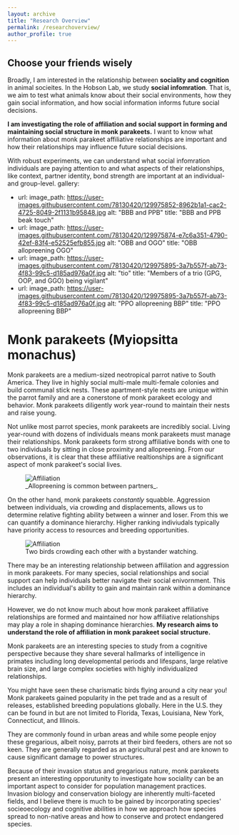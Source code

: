 ```yaml
---
layout: archive
title: "Research Overview"
permalink: /researchoverview/
author_profile: true
---
```


## Choose your friends wisely

Broadly, I am interested in the relationship between **sociality and cognition** in animal socieites. In the Hobson Lab, we study **social infomration**. That is, we aim to test what animals know about their social environments, how they gain social information, and how social information informs future social decisions. 

**I am investigating the role of affiliation and social support in forming and maintaining social structure in monk parakeets.** I want to know what information about monk parakeet affiliative relationships are important and how their relationships may influence future social decisions. 

With robust experiments, we can understand what social infomration individuals are paying attention to and what aspects of their relationships, like context, partner identity, bond strength are important at an individual- and group-level. 
gallery:
  - url: 
    image_path: https://user-images.githubusercontent.com/78130420/129975852-8962b1a1-cac2-4725-8049-2f1131b95848.jpg
    alt: "BBB and PPB"
    title: "BBB and PPB beak touch"
  - url:
    image_path: https://user-images.githubusercontent.com/78130420/129975874-e7c6a351-4790-42ef-83f4-e52525efb855.jpg
    alt: "OBB and OGO"
    title: "OBB allopreening OGO"
  - url: 
    image_path: https://user-images.githubusercontent.com/78130420/129975895-3a7b557f-ab73-4f83-99c5-d185ad976a0f.jpg
    alt: "tio"
    title: "Members of a trio (GPG, OOP, and GGO) being vigilant"
  - url: 
    image_path: https://user-images.githubusercontent.com/78130420/129975895-3a7b557f-ab73-4f83-99c5-d185ad976a0f.jpg
    alt: "PPO allopreening BBP"
    title: "PPO allopreening BBP"
 
Monk parakeets (Myiopsitta monachus)
======
Monk parakeets are a medium-sized neotropical parrot native to South America. They live in highly social multi-male multi-female colonies and build communal stick nests. These apartment-style nests are unique within the parrot family and are a conerstone of monk parakeet ecology and behavior. Monk parakeets diligently work year-round to maintain their nests and raise young.

Not unlike most parrot species, monk parakeets are incredibly social. Living year-round with dozens of individuals means monk parakeets must manage their relationships. Monk parakeets form strong affiliative bonds with one to two individuals by sitting in close proximity and allopreening. From our observations, it is clear that these affiliative realtionships are a significant aspect of monk parakeet's social lives. 
<figure>
  <img src="https://user-images.githubusercontent.com/78130420/147435992-a05bb1b0-0f78-44bb-9095-9ed0f23cac8f.jpg" alt="Affiliation">
  <figcaption>_Allopreening is common between partners_.</figcaption>
</figure>

On the other hand, monk parakeets _constantly_ squabble. Aggression between individuals, via crowding and displacements, allows us to determine relative fighting ability between a winner and loser. From this we can quantify a dominance hierarchy. Higher ranking indiviudals typically have priority access to resources and breeding opportunities. 
<figure>
  <img src="https://user-images.githubusercontent.com/78130420/147435992-a05bb1b0-0f78-44bb-9095-9ed0f23cac8f.jpg" alt="Affiliation">
  <figcaption>Two birds crowding each other with a bystander watching.</figcaption>
</figure>

There may be an interesting relationship between affiliation and aggression in monk parakeets. For many species, social relationships and social support can help individuals better navigate their social enivornment. This includes an individual's ability to gain and maintain rank within a dominance hierarchy.

However, we do not know much about how monk parakeet affiliative relationships are formed and maintained nor how affiliative relationships may play a role in shaping dominance hierarchies. **My research aims to understand the role of affiliation in monk parakeet social structure.**

Monk parakeets are an interesting species to study from a cognitive perspective because they share several hallmarks of intelligence in primates including long developmental periods and lifespans, large relative brain size, and large complex societies with highly individualized relationships.

You might have seen these charismatic birds flying around a city near you! Monk parakeets gained popularity in the pet trade and as a result of releases, established breeding populations globally. Here in the U.S. they can be found in but are not limited to Florida, Texas, Louisiana, New York, Connecticut, and Illinois. 

They are commonly found in urban areas and while some people enjoy these gregarious, albeit noisy, parrots at their bird feeders, others are not so keen. They are generally regarded as an agricultural pest and are known to cause significant damage to power structures.

Because of their invasion status and gregarious nature, monk parakeets present an interesting opporutunity to investigate how sociality can be an important aspect to consider for population management practices. Invasion biology and conservation biology are inherently multi-faceted fields, and I believe there is much to be gained by incorporating species' socieoecology and cognitive abilities in how we approach how species spread to non-native areas and how to conserve and protect endangered species. 


